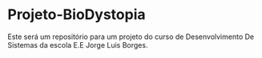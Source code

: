 # Projeto-BioDystopia
Este será um repositório para um projeto do curso de Desenvolvimento De Sistemas da escola E.E Jorge Luis Borges.
